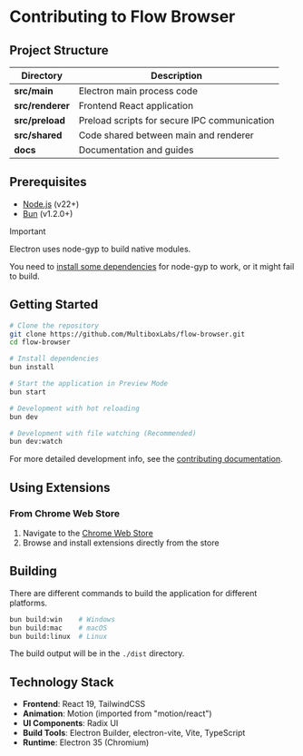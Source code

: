 # Contributing to Flow Browser

## Project Structure

| Directory        | Description                                  |
| ---------------- | -------------------------------------------- |
| **src/main**     | Electron main process code                   |
| **src/renderer** | Frontend React application                   |
| **src/preload**  | Preload scripts for secure IPC communication |
| **src/shared**   | Code shared between main and renderer        |
| **docs**         | Documentation and guides                     |

## Prerequisites

- [Node.js](https://nodejs.org/en/download) (v22+)
- [Bun](https://bun.sh/docs/installation) (v1.2.0+)

> [!IMPORTANT]
>
> Electron uses node-gyp to build native modules.
>
> You need to [install some dependencies](https://github.com/nodejs/node-gyp?tab=readme-ov-file#installation) for node-gyp to work, or it might fail to build.

## Getting Started

```bash
# Clone the repository
git clone https://github.com/MultiboxLabs/flow-browser.git
cd flow-browser

# Install dependencies
bun install

# Start the application in Preview Mode
bun start

# Development with hot reloading
bun dev

# Development with file watching (Recommended)
bun dev:watch
```

For more detailed development info, see the [contributing documentation](./docs/contributing/).

## Using Extensions

### From Chrome Web Store

1. Navigate to the [Chrome Web Store](https://chromewebstore.google.com/)
2. Browse and install extensions directly from the store

## Building

There are different commands to build the application for different platforms.

```bash
bun build:win    # Windows
bun build:mac    # macOS
bun build:linux  # Linux
```

The build output will be in the `./dist` directory.

## Technology Stack

- **Frontend**: React 19, TailwindCSS
- **Animation**: Motion (imported from "motion/react")
- **UI Components**: Radix UI
- **Build Tools**: Electron Builder, electron-vite, Vite, TypeScript
- **Runtime**: Electron 35 (Chromium)
